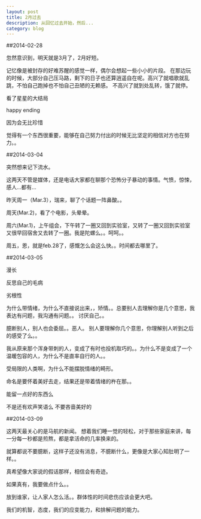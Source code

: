 ```yaml
---
layout: post
title: 2月过去
description: 从回忆过去开始，然后...
category: blog
---
```


##2014-02-28

忽然意识到，明天就是3月了，2月好短。

记忆像是被封存的好难苏醒的感觉一样，偶尔会想起一些小小的片段。
在那边玩的时候，大部分自己压马路，剩下的日子也还算逍遥自在呢。高兴了就唱歌就乱跳，不怕自己跑掉也不怕自己丑陋的无赖感。
不高兴了就到处乱转，饿了就停。

看了星星的大结局

happy ending

因为会无比珍惜

觉得有一个东西很重要，能够在自己努力付出的时候无比坚定的相信对方也在努力。。



##2014-03-04

突然想来记下流水。

这两天不管是媒体，还是电话大家都在聊那个恐怖分子暴动的事情。气愤，惊悚，感人...都有...

昨天周一（Mar.3），瑞来，聊了个话题一阵鼻酸。。

周天(Mar.2)，看了个电影，头晕晕。

周六(Mar.1)，上午组会，下午转了一圈又回到实验室，又转了一圈又回到实验室又很早回宿舍又去转了一圈。我是陀螺么。。呵呵。。

周五，恩，就是feb.28了，感慨怎么会这么快。。时间都去哪里了。




##2014-03-05

漫长

反思自己的毛病

劣根性

为什么带情绪，为什么不直接说出来，，矫情。。总要别人去理解你是几个意思，我表达有问题，我沟通有问题。。
讨厌自己。。

臆断别人，别人也会委屈。。恶人。
别人要理解你几个意思，你理解别人听到之后的感受了么。。

我从原来那个浑身带刺的人，变成了有时也投机取巧的。。为什么不是变成了一个温暖包容的人，为什么不是直率自行的人。。

受局限的人类啊，为什么不能摆脱情绪的畸形。

命名是要怀着美好去走，结果还是带着情绪的杵在那。。

能留一点好的东西么

不是还有欢声笑语么
不要吝啬美好的



##2014-03-09

这两天最关心的是马航的新闻。
想着我们睡一觉的轻松，对于那些家庭来讲，每一分每一秒都是煎熬，都是拿活命的几率换来的。

就算都说不要臆断，这样子还没有消息，不臆断什么，更像是大家心知肚明了一样。。

真希望像大家说的假话那样，相信会有奇迹。

如果真有，我要做点什么。。

放到谁家，让人家人怎么活。。群体性的时间悲伤应该会更大吧。

我们的机智，态度，我们的应变能力，和排解问题的能力。



[BeiYuu]:    http://beiyuu.com  "BeiYuu"
